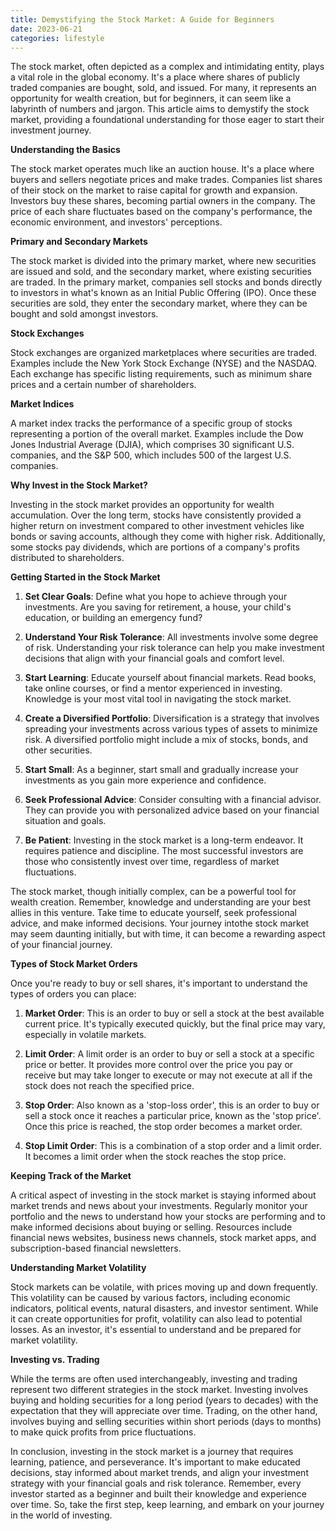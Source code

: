 ```yaml
---
title: Demystifying the Stock Market: A Guide for Beginners
date: 2023-06-21
categories: lifestyle
---
```



The stock market, often depicted as a complex and intimidating entity, plays a vital role in the global economy. It's a place where shares of publicly traded companies are bought, sold, and issued. For many, it represents an opportunity for wealth creation, but for beginners, it can seem like a labyrinth of numbers and jargon. This article aims to demystify the stock market, providing a foundational understanding for those eager to start their investment journey.

**Understanding the Basics**

The stock market operates much like an auction house. It's a place where buyers and sellers negotiate prices and make trades. Companies list shares of their stock on the market to raise capital for growth and expansion. Investors buy these shares, becoming partial owners in the company. The price of each share fluctuates based on the company's performance, the economic environment, and investors' perceptions.

**Primary and Secondary Markets**

The stock market is divided into the primary market, where new securities are issued and sold, and the secondary market, where existing securities are traded. In the primary market, companies sell stocks and bonds directly to investors in what's known as an Initial Public Offering (IPO). Once these securities are sold, they enter the secondary market, where they can be bought and sold amongst investors.

**Stock Exchanges**

Stock exchanges are organized marketplaces where securities are traded. Examples include the New York Stock Exchange (NYSE) and the NASDAQ. Each exchange has specific listing requirements, such as minimum share prices and a certain number of shareholders.

**Market Indices**

A market index tracks the performance of a specific group of stocks representing a portion of the overall market. Examples include the Dow Jones Industrial Average (DJIA), which comprises 30 significant U.S. companies, and the S\&P 500, which includes 500 of the largest U.S. companies.

**Why Invest in the Stock Market?**

Investing in the stock market provides an opportunity for wealth accumulation. Over the long term, stocks have consistently provided a higher return on investment compared to other investment vehicles like bonds or saving accounts, although they come with higher risk. Additionally, some stocks pay dividends, which are portions of a company's profits distributed to shareholders.

**Getting Started in the Stock Market**

1. **Set Clear Goals**: Define what you hope to achieve through your investments. Are you saving for retirement, a house, your child's education, or building an emergency fund?

2. **Understand Your Risk Tolerance**: All investments involve some degree of risk. Understanding your risk tolerance can help you make investment decisions that align with your financial goals and comfort level.

3. **Start Learning**: Educate yourself about financial markets. Read books, take online courses, or find a mentor experienced in investing. Knowledge is your most vital tool in navigating the stock market.

4. **Create a Diversified Portfolio**: Diversification is a strategy that involves spreading your investments across various types of assets to minimize risk. A diversified portfolio might include a mix of stocks, bonds, and other securities.

5. **Start Small**: As a beginner, start small and gradually increase your investments as you gain more experience and confidence.

6. **Seek Professional Advice**: Consider consulting with a financial advisor. They can provide you with personalized advice based on your financial situation and goals.

7. **Be Patient**: Investing in the stock market is a long-term endeavor. It requires patience and discipline. The most successful investors are those who consistently invest over time, regardless of market fluctuations.

The stock market, though initially complex, can be a powerful tool for wealth creation. Remember, knowledge and understanding are your best allies in this venture. Take time to educate yourself, seek professional advice, and make informed decisions. Your journey intothe stock market may seem daunting initially, but with time, it can become a rewarding aspect of your financial journey.

**Types of Stock Market Orders**

Once you're ready to buy or sell shares, it's important to understand the types of orders you can place:

1. **Market Order**: This is an order to buy or sell a stock at the best available current price. It's typically executed quickly, but the final price may vary, especially in volatile markets.

2. **Limit Order**: A limit order is an order to buy or sell a stock at a specific price or better. It provides more control over the price you pay or receive but may take longer to execute or may not execute at all if the stock does not reach the specified price.

3. **Stop Order**: Also known as a 'stop-loss order', this is an order to buy or sell a stock once it reaches a particular price, known as the 'stop price'. Once this price is reached, the stop order becomes a market order.

4. **Stop Limit Order**: This is a combination of a stop order and a limit order. It becomes a limit order when the stock reaches the stop price.

**Keeping Track of the Market**

A critical aspect of investing in the stock market is staying informed about market trends and news about your investments. Regularly monitor your portfolio and the news to understand how your stocks are performing and to make informed decisions about buying or selling. Resources include financial news websites, business news channels, stock market apps, and subscription-based financial newsletters.

**Understanding Market Volatility**

Stock markets can be volatile, with prices moving up and down frequently. This volatility can be caused by various factors, including economic indicators, political events, natural disasters, and investor sentiment. While it can create opportunities for profit, volatility can also lead to potential losses. As an investor, it's essential to understand and be prepared for market volatility.

**Investing vs. Trading**

While the terms are often used interchangeably, investing and trading represent two different strategies in the stock market. Investing involves buying and holding securities for a long period (years to decades) with the expectation that they will appreciate over time. Trading, on the other hand, involves buying and selling securities within short periods (days to months) to make quick profits from price fluctuations.

In conclusion, investing in the stock market is a journey that requires learning, patience, and perseverance. It's important to make educated decisions, stay informed about market trends, and align your investment strategy with your financial goals and risk tolerance. Remember, every investor started as a beginner and built their knowledge and experience over time. So, take the first step, keep learning, and embark on your journey in the world of investing.
